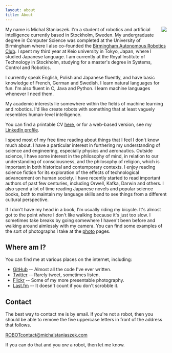 ```yaml
---
layout: about
title: About
---
```

<img src="../img/face.jpg" align="right"/>

My name is Michal Staniaszek. I'm a student of robotics and artificial
intelligence currently based in Stockholm, Sweden. My undergraduate degree in
Computer Science was completed at the University of Birmingham where I also
co-founded the [Birmingham Autonomous Robotics
Club](http://barcuk.github.io/index.html). I spent my third year at Keio
university in Tokyo, Japan, where I studied Japanese language. I am currently at
the Royal Institute of Technology in Stockholm, studying for a master's degree
in Systems, Control and Robotics.

I currently speak English, Polish and Japanese fluently, and have basic
knowledge of French, German and Swedish. I learn natural languages for fun. I'm
also fluent in C, Java and Python. I learn machine languages whenever I need
them.

My academic interests lie somewhere within the fields of machine learning and
robotics. I'd like create robots with something that at least vaguely resembles
human-level intelligence.

You can find a printable CV
[here](https://github.com/heuristicus/cv/blob/master/cv.pdf?raw=true), or for a
web-based version, see my
[LinkedIn profile](http://www.linkedin.com/profile/view?id=236650527).

I spend most of my free time reading about things that I feel I don't know much
about. I have a particular interest in furthering my understanding of science
and engineering, especially physics and aeronautics. Outside science, I have
some interest in the philosophy of mind, in relation to our understanding of
consciousness, and the philosophy of religion, which is important in both
historical and contemporary contexts. I enjoy reading science fiction for its
exploration of the effects of technological advancement on human society. I have
recently started to read important authors of past few centuries, including
Orwell, Kafka, Darwin and others. I also spend a lot of time reading Japanese
novels and popular science books, both to maintain my language skills and to see
things from a different cultural perspective.

If I don't have my head in a book, I'm usually riding my bicycle. It's almost
got to the point where I don't like walking because it's just too slow. I
sometimes take breaks by going somewhere I haven't been before and walking
around aimlessly with my camera. You can find some examples of the sort of
photographs I take at the [photo](/photo) pages.

## Where am I?
You can find me at various places on the internet, including:

- [GitHub](https://github.com/heuristicus) -- Almost all the code I've ever
  written.
- [Twitter](https://twitter.com/MStaniaszek) -- Rarely tweet, sometimes listen.
- [Flickr](http://www.flickr.com/photos/mstaniaszek/) -- Some of my more
  presentable photography.
- [Last.fm](http://www.last.fm/user/nitre) -- It doesn't count if you don't
  scrobble it.

## Contact
The best way to contact me is by email. If you're not a robot, then you
should be able to remove the five uppercase letters in front of the address that
follows.

ROBOTcontact@michalstaniaszek.com

If you can do that and you _are_ a robot, then let me know.
